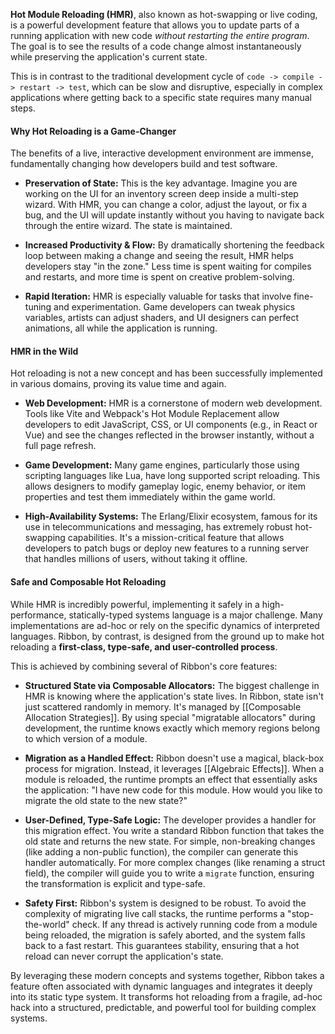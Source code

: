 **Hot Module Reloading (HMR)**, also known as hot-swapping or live coding, is a
powerful development feature that allows you to update parts of a running
application with new code *without restarting the entire program*. The goal is
to see the results of a code change almost instantaneously while preserving the
application's current state.

This is in contrast to the traditional development cycle of `code -> compile -> restart -> test`,
which can be slow and disruptive, especially in complex applications where
getting back to a specific state requires many manual steps.

#### Why Hot Reloading is a Game-Changer

The benefits of a live, interactive development environment are immense,
fundamentally changing how developers build and test software.

- **Preservation of State:** This is the key advantage. Imagine you are working
  on the UI for an inventory screen deep inside a multi-step wizard. With HMR,
  you can change a color, adjust the layout, or fix a bug, and the UI will
  update instantly without you having to navigate back through the entire
  wizard. The state is maintained.

- **Increased Productivity & Flow:** By dramatically shortening the feedback
  loop between making a change and seeing the result, HMR helps developers stay
  "in the zone." Less time is spent waiting for compiles and restarts, and more
  time is spent on creative problem-solving.

- **Rapid Iteration:** HMR is especially valuable for tasks that involve
  fine-tuning and experimentation. Game developers can tweak physics variables,
  artists can adjust shaders, and UI designers can perfect animations, all while
  the application is running.

#### HMR in the Wild

Hot reloading is not a new concept and has been successfully implemented in
various domains, proving its value time and again.

- **Web Development:** HMR is a cornerstone of modern web development. Tools
  like Vite and Webpack's Hot Module Replacement allow developers to edit
  JavaScript, CSS, or UI components (e.g., in React or Vue) and see the changes
  reflected in the browser instantly, without a full page refresh.

- **Game Development:** Many game engines, particularly those using scripting
  languages like Lua, have long supported script reloading. This allows
  designers to modify gameplay logic, enemy behavior, or item properties and
  test them immediately within the game world.
  
- **High-Availability Systems:** The Erlang/Elixir ecosystem, famous for its use
  in telecommunications and messaging, has extremely robust hot-swapping
  capabilities. It's a mission-critical feature that allows developers to patch
  bugs or deploy new features to a running server that handles millions of
  users, without taking it offline.

#### Safe and Composable Hot Reloading

While HMR is incredibly powerful, implementing it safely in a high-performance,
statically-typed systems language is a major challenge. Many implementations are
ad-hoc or rely on the specific dynamics of interpreted languages. Ribbon, by
contrast, is designed from the ground up to make hot reloading a
**first-class, type-safe, and user-controlled process**.

This is achieved by combining several of Ribbon's core features:

- **Structured State via Composable Allocators:** The biggest challenge in HMR
  is knowing where the application's state lives. In Ribbon, state isn't just
  scattered randomly in memory. It's managed by
  [[Composable Allocation Strategies]]. By using special "migratable allocators"
  during development, the runtime knows exactly which memory regions belong to
  which version of a module.

- **Migration as a Handled Effect:** Ribbon doesn't use a magical, black-box
  process for migration. Instead, it leverages [[Algebraic Effects]]. When a
  module is reloaded, the runtime prompts an effect that essentially asks the
  application: "I have new code for this module. How would you like to migrate
  the old state to the new state?"

- **User-Defined, Type-Safe Logic:** The developer provides a handler for this
  migration effect. You write a standard Ribbon function that takes the old
  state and returns the new state. For simple, non-breaking changes (like adding
  a non-public function), the compiler can generate this handler automatically.
  For more complex changes (like renaming a struct field), the compiler will
  guide you to write a `migrate` function, ensuring the transformation is
  explicit and type-safe.

- **Safety First:** Ribbon's system is designed to be robust. To avoid the
  complexity of migrating live call stacks, the runtime performs a
  "stop-the-world" check. If any thread is actively running code from a module
  being reloaded, the migration is safely aborted, and the system falls back to
  a fast restart. This guarantees stability, ensuring that a hot reload can
  never corrupt the application's state.

By leveraging these modern concepts and systems together, Ribbon takes a feature
often associated with dynamic languages and integrates it deeply into its static
type system. It transforms hot reloading from a fragile, ad-hoc hack into a
structured, predictable, and powerful tool for building complex systems.